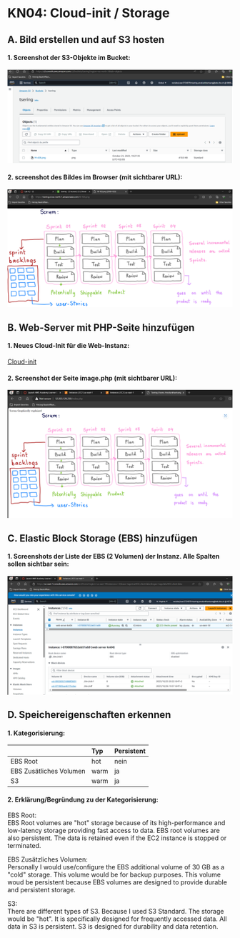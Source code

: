# KN04: Cloud-init / Storage
## A. Bild erstellen und auf S3 hosten
#### 1. Screenshot der S3-Objekte im Bucket: 
![Details](images/1.png) <br>

#### 2. screenshot des Bildes im Browser (mit sichtbarer URL):
![Details](images/2.png) <br>

## B. Web-Server mit PHP-Seite hinzufügen
#### 1. Neues Cloud-Init für die Web-Instanz:
[Cloud-init](cloud-init.yaml)

#### 2. Screenshot der Seite image.php (mit sichtbarer URL):
![Details](images/3.png) <br>

## C. Elastic Block Storage (EBS) hinzufügen
#### 1. Screenshots der Liste der EBS (2 Volumen) der Instanz. Alle Spalten sollen sichtbar sein:
![Details](images/4.png) <br>


## D. Speichereigenschaften erkennen
#### 1. Kategorisierung:

|                         | Typ           | Persistent |
| :---------------------  | :------------ | :----------|
| EBS Root                | hot           | nein       |
| EBS Zusätliches Volumen | warm          | ja         |
| S3                      | warm          | ja         |


#### 2. Erklärung/Begründung zu der Kategorisierung:
EBS Root: <br>
EBS Root volumes are "hot" storage because of its high-performance and low-latency storage providing fast access to data. EBS root volumes are also persistent. The data is retained even if the EC2 instance is stopped or terminated. <br>

EBS Zusätzliches Volumen: <br>
Personally I would use/configure the EBS additional volume of 30 GB as a "cold" storage. This volume would be for backup purposes. This volume woud be persistent because EBS volumes are designed to provide durable and persistent storage.
<br> 

S3: <br> 
There are different types of S3. Because I used S3 Standard. The storage would be "hot". It is specifically designed for frequently accessed data. All data in S3 is persistent. S3 is designed for durability and data retention.<br>